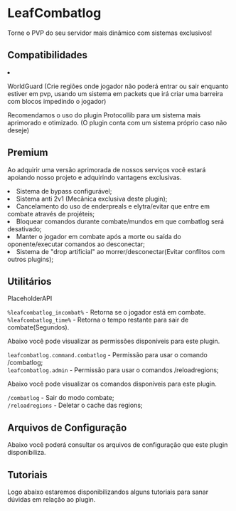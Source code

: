 # ️LeafCombatlog
<secondary-label ref="premium"/>

<p>Torne o PVP do seu servidor mais dinâmico com sistemas exclusivos!</p>

## Compatibilidades

<list>
    <li>
        <p>WorldGuard (Crie regiões onde jogador não poderá entrar ou sair enquanto estiver em pvp, usando um sistema em packets que irá criar uma barreira com blocos impedindo o jogador)</p>
    </li>
</list>

<tip>
    Recomendamos o uso do plugin Protocollib para um sistema mais aprimorado e otimizado.
    (O plugin conta com um sistema próprio caso não deseje)
</tip>

## Premium

<p>Ao adquirir uma versão aprimorada de nossos serviços você estará apoiando nosso projeto e adquirindo vantagens exclusivas.</p>

<procedure title="Quais sãos as vantagens?">
    <list>
        <li>
            Sistema de bypass configurável;
        </li>
        <li>
            Sistema anti 2v1 (Mecânica exclusiva deste plugin);
        </li>
        <li>
            Cancelamento do uso de enderpreals e elytra/evitar que entre em combate através de projéteis;
        </li>
        <li>
            Bloquear comandos durante combate/mundos em que combatlog será desativado;
        </li>
        <li>
            Manter o jogador em combate após a morte ou saída do oponente/executar comandos ao desconectar;
        </li>
        <li>
            Sistema de "drop artificial" ao morrer/desconectar(Evitar conflitos com outros plugins);
        </li>
    </list>
</procedure>

## Utilitários

<tabs>
    <tab title="Placeholders">
        <procedure title="Placeholders">
            <p><control>PlaceholderAPI</control></p>
            <p>
                <code>%leafcombatlog_incombat%</code> - Retorna se o jogador está em combate.
                <br><code>%leafcombatlog_time%</code> - Retorna o tempo restante para sair de combate(Segundos).
            </p>
        </procedure>
    </tab>
    <tab title="Permissões">
        <procedure title="Permissões">
            <p>Abaixo você pode visualizar as permissões disponíveis para este plugin.</p>
            <p>
                <code>leafcombatlog.command.combatlog</code> - Permissão para usar o comando /combatlog;
                <br><code>leafcombatlog.admin</code> - Permissão para usar o comandos /reloadregions;
            </p>
        </procedure>
    </tab>
    <tab title="Comandos">
        <procedure title="Comandos">
            <p>Abaixo você pode visualizar os comandos disponíveis para este plugin.</p>
            <p>
                <code>/combatlog</code> - Sair do modo combate;
                <br><code>/reloadregions</code> - Deletar o cache das regions;
            </p>
        </procedure>
    </tab>
</tabs>

## Arquivos de Configuração

<p>Abaixo você poderá consultar os arquivos de configuração que este plugin disponibiliza.</p>

<include from="arquivos-combatlog.md" element-id="arquivos-combatlog"></include>

## Tutoriais
<secondary-label ref="breve"/>

<p>Logo abaixo estaremos disponibilizandos alguns tutoriais para sanar dúvidas em relação ao plugin.</p>

<seealso title="Veja mais sobre">
    <category ref="wrs">
        <a href="dependências-utilitários.md"/>
        <a href="versões-premium.md"/>
        <a href="criação-items.md"/>
        <a href="conditions.md"/>
    </category>
</seealso>

